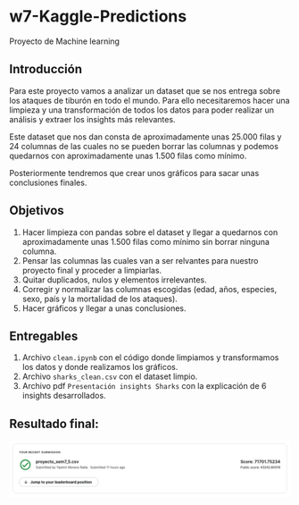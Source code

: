 # w7-Kaggle-Predictions

Proyecto de Machine learning

## Introducción

Para este proyecto vamos a analizar un dataset que se nos entrega sobre los ataques de tiburón en todo el mundo. Para ello necesitaremos hacer una limpieza y una transformación de todos los datos para poder realizar un análisis y extraer los insights más relevantes. 

Este dataset que nos dan consta de aproximadamente unas 25.000 filas y 24 columnas de las cuales no se pueden borrar las columnas y podemos quedarnos con aproximadamente unas 1.500 filas como mínimo. 

Posteriormente tendremos que crear unos gráficos para sacar unas conclusiones finales. 

## Objetivos

1. Hacer limpieza con pandas sobre el dataset y llegar a quedarnos con aproximadamente unas 1.500 filas como mínimo sin borrar ninguna columna.
2. Pensar las columnas las cuales van a ser relvantes para nuestro proyecto final y proceder a limpiarlas.
3. Quitar duplicados, nulos y elementos irrelevantes.
4. Corregir y normalizar las columnas escogidas (edad, años, especies, sexo, país y la mortalidad de los ataques).
5. Hacer gráficos y llegar a unas conclusiones.


## Entregables

1. Archivo `clean.ipynb` con el código donde limpiamos y transformamos los datos y donde realizamos los gráficos. 
2. Archivo `sharks_clean.csv` con el dataset limpio.
3. Archivo pdf `Presentación insights Sharks` con la explicación de 6 insights desarrollados.

## Resultado final:

![portada](https://github.com/YasminMoreno/w7-Kaggle-Predictions/blob/main/img/captura_competition_kaggle.png)
